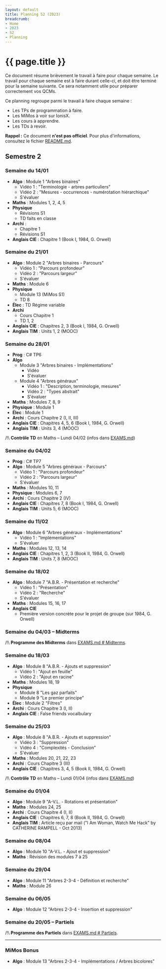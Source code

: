 ```yaml
---
layout: default
title: Planning S2 (2023)
breadcrumb:
- Home
- 2023
- S2
- Planning
---
```


# {{ page.title }}

Ce document résume brièvement le travail à faire pour chaque semaine.
Le travail pour chaque semaine est à faire durant celle-ci, et doit être terminé pour la semaine suivante. Ce sera notamment utile pour préparer correctement vos QCMs.

Ce planning regroupe parmi le travail à faire chaque semaine :
- Les TPs de programmation à faire.
- Les MiMos à voir sur IonisX.
- Les cours à apprendre.
- Les TDs à revoir.

**Rappel :** Ce document **n'est pas officiel**.
Pour plus d'informations, consultez le fichier [README.md](../../README.md).


## Semestre 2

### Semaine du 14/01

- **Algo** : Module 1 "Arbres binaires"
	- Vidéo 1 : "Terminologie - arbres particuliers"
	- Vidéo 2 : "Mesures - occurrences - numérotation hiérarchique"
	- S'évaluer
- **Maths** : Modules 1, 2, 4, 5
- **Physique**
	- Révisions S1
	- TD faits en classe
- **Archi** :
	- Chapitre 1
	- Révisions S1
- **Anglais CIE** : Chapitre 1 (Book I, 1984, G. Orwell)

### Semaine du 21/01

- **Algo** : Module 2 "Arbres binaires - Parcours"
	- Vidéo 1 : "Parcours profondeur"
	- Vidéo 2 : "Parcours largeur"
	- S'évaluer
- **Maths** : Module 6
- **Physique**
	- Module 13 (MiMos S1)
	- TD 8
- **Élec** : TD Régime variable
- **Archi**
	- Cours Chapitre 1
	- TD 1, 2
- **Anglais CIE** : Chapitres 2, 3 (Book I, 1984, G. Orwell)
- **Anglais TIM** : Units 1, 2 (MOOC)

### Semaine du 28/01

- **Prog** : C# TP6
- **Algo**
	- Module 3 "Arbres binaires - Implémentations"
		- Vidéo
		- S'évaluer
	- Module 4 "Arbres généraux"
		- Vidéo 1 : "Description, terminologie, mesures"
		- Vidéo 2 : "Types abstrait"
		- S'évaluer
- **Maths** : Modules 7, 8, 9
- **Physique** : Module 1
- **Élec** : Module 1
- **Archi** : Cours Chapitre 2 (I, II, III)
- **Anglais CIE** : Chapitres 4, 5, 6 (Book I, 1984, G. Orwell)
- **Anglais TIM** : Units 3, 4 (MOOC)

/!\ **Contrôle TD** en Maths – Lundi 04/02 (infos dans [EXAMS.md](EXAMS.md))

### Semaine du 04/02

- **Prog** : C# TP7
- **Algo** : Module 5 "Arbres généraux - Parcours"
	- Vidéo 1 : "Parcours profondeur"
	- Vidéo 2 : "Parcours largeur"
	- S'évaluer
- **Maths** : Modules 10, 11
- **Physique** : Modules 6, 7
- **Archi** : Cours Chapitre 2 (IV)
- **Anglais CIE** : Chapitres 7, 8 (Book I, 1984, G. Orwell)
- **Anglais TIM** : Units 5, 6 (MOOC)

### Semaine du 11/02

- **Algo** : Module 6 "Arbres généraux - Implémentations"
	- Vidéo 1 : "Implémentations"
	- S'évaluer
- **Maths** : Modules 12, 13, 14
- **Anglais CIE** : Chapitres 1, 2, 3 (Book II, 1984, G. Orwell)
- **Anglais TIM** : Units 7, 8 (MOOC)

### Semaine du 18/02

- **Algo** : Module 7 "A.B.R. - Présentation et recherche"
	- Vidéo 1 : "Présentation"
	- Vidéo 2 : "Recherche"
	- S'évaluer
- **Maths** : Modules 15, 16, 17
- **Anglais CIE**
  - Première version concrète pour le projet de groupe (sur 1984, G. Orwell)

### Semaine du 04/03 – Midterms

/!\ **Programme des Midterms** dans [EXAMS.md # Midterms](EXAMS.md#midterms).

### Semaine du 18/03

- **Algo** : Module 8 "A.B.R. - Ajouts et suppression"
	- Vidéo 1 : "Ajout en feuille"
	- Vidéo 2 : "Ajout en racine"
- **Maths** : Modules 18, 19
- **Physique**
	- Module 8 "Les gaz parfaits"
	- Module 9 "Le premier principe"
- **Élec** : Module 2 "Filtres"
- **Archi** : Cours Chapitre 3 (I, II)
- **Anglais CIE** : False friends vocalbulary

### Semaine du 25/03

- **Algo** : Module 8 "A.B.R. - Ajouts et suppression"
	- Vidéo 3 : "Suppression"
	- Vidéo 4 : "Complexités - Conclusion"
	- S'évaluer
- **Maths** : Modules 20, 21, 22, 23
- **Archi** : Cours Chapitre 3 (III)
- **Anglais CIE** : Chapitres 3, 4, 5 (Book II, 1984, G. Orwell)

/!\ **Contrôle TD** en Maths – Lundi 01/04 (infos dans [EXAMS.md](EXAMS.md))

### Semaine du 01/04

- **Algo** : Module 9 "A-V.L. - Rotations et présentation"
- **Maths** : Modules 24, 25
- **Archi** : Cours Chapitre 4 (I, II)
- **Anglais CIE** : Chapitres 6, 7, 8 (Book II, 1984, G. Orwell)
- **Anglais TIM** : Article reçu par mail ("I Am Woman, Watch Me Hack" by CATHERINE RAMPELL - Oct 2013)

### Semaine du 08/04

- **Algo** : Module 10 "A-V.L. - Ajout et suppression"
- **Maths** : Révision des modules 7 à 25

### Semaine du 29/04

- **Algo** : Module 11 "Arbres 2-3-4 - Définition et recherche"
- **Maths** : Module 26

### Semaine du 06/05
- **Algo** : Module 12 "Arbres 2-3-4 - Insertion et suppression"

### Semaine du 20/05 – Partiels

/!\ **Programme des Partiels** dans [EXAMS.md # Partiels](EXAMS.md#partiels).

---

### MiMos Bonus

- **Algo** : Module 13 "Arbres 2-3-4 - Implémentations / Arbres bicolores"
